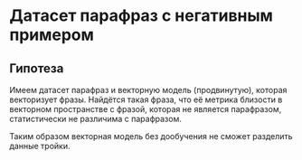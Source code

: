 # Датасет парафраз с негативным примером

## Гипотеза

Имеем датасет парафраз и векторную модель (продвинутую), которая векторизует фразы. Найдётся такая фраза, что её метрика
близости в векторном пространстве с фразой, которая не является парафразом, статистически не различима с парафразом.

Таким образом векторная модель без дообучения не сможет разделить данные тройки.
